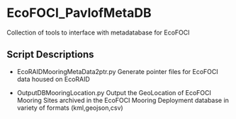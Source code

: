 # EcoFOCI_PavlofMetaDB
Collection of tools to interface with metadatabase for EcoFOCI


## Script Descriptions

- EcoRAIDMooringMetaData2ptr.py 
	 Generate pointer files for EcoFOCI data housed on EcoRAID

- OutputDBMooringLocation.py
	 Output the GeoLocation of EcoFOCI Mooring Sites archived in the EcoFOCI 
 		Mooring Deployment database in variety of formats (kml,geojson,csv)